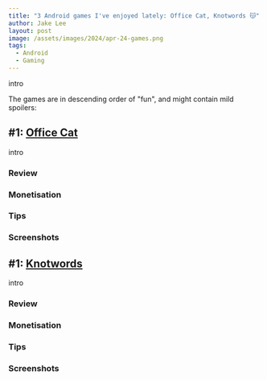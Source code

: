 ```yaml
---
title: "3 Android games I've enjoyed lately: Office Cat, Knotwords 😽"
author: Jake Lee
layout: post
image: /assets/images/2024/apr-24-games.png
tags:
  - Android
  - Gaming
---
```


intro

The games are in descending order of "fun", and might contain mild spoilers:

## #1: [Office Cat](https://play.google.com/store/apps/details?id=com.tree.idle.cat.office)

intro

### Review

### Monetisation

### Tips

### Screenshots

## #1: [Knotwords](https://play.google.com/store/apps/details?id=com.noodlecake.knotwords)

intro

### Review

### Monetisation

### Tips

### Screenshots
